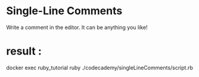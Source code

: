 # Single-Line Comments
Write a comment in the editor. It can be anything you like!  


# result : 
docker exec ruby_tutorial ruby ./codecademy/singleLineComments/script.rb